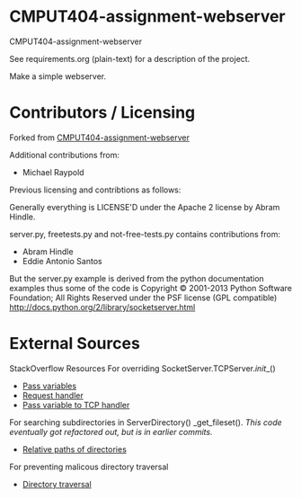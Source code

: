 CMPUT404-assignment-webserver
=============================

CMPUT404-assignment-webserver

See requirements.org (plain-text) for a description of the project.

Make a simple webserver.

Contributors / Licensing
========================

Forked from [CMPUT404-assignment-webserver]

[CMPUT404-assignment-webserver]:https://github.com/abramhindle/CMPUT404-assignment-webserver

Additional contributions from:

* Michael Raypold

Previous licensing and contribtions as follows:

Generally everything is LICENSE'D under the Apache 2 license by Abram Hindle.

server.py, freetests.py and not-free-tests.py contains contributions from:

* Abram Hindle
* Eddie Antonio Santos

But the server.py example is derived from the python documentation
examples thus some of the code is Copyright © 2001-2013 Python
Software Foundation; All Rights Reserved under the PSF license (GPL
compatible) http://docs.python.org/2/library/socketserver.html

External Sources
========================
StackOverflow Resources
For overriding SocketServer.TCPServer._init__()
* [Pass variables](http://stackoverflow.com/questions/6875599/with-python-socketserver-how-can-i-pass-a-variable-to-the-constructor-of-the-han)
* [Request handler](http://stackoverflow.com/questions/3911009/python-socketserver-baserequesthandler-knowing-the-port-and-use-the-port-already)
* [Pass variable to TCP handler](http://stackoverflow.com/questions/15889241/send-a-variable-to-a-tcphandler-in-python)

For searching subdirectories in ServerDirectory() _get_fileset().
*This code eventually got refactored out, but is in earlier commits.*
* [Relative paths of directories](http://stackoverflow.com/questions/1192978/python-get-relative-path-of-all-files-and-subfolders-in-a-directory)

For preventing malicous directory traversal
* [Directory traversal](http://www.guyrutenberg.com/2013/12/06/preventing-directory-traversal-in-python/)
